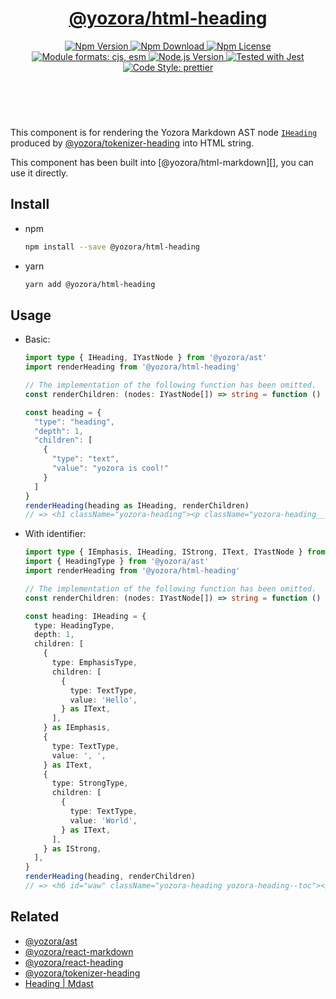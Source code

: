 <header>
  <h1 align="center">
    <a href="https://github.com/guanghechen/yozora-html/tree/main/packages/heading#readme">@yozora/html-heading</a>
  </h1>
  <div align="center">
    <a href="https://www.npmjs.com/package/@yozora/html-heading">
      <img
        alt="Npm Version"
        src="https://img.shields.io/npm/v/@yozora/html-heading.svg"
      />
    </a>
    <a href="https://www.npmjs.com/package/@yozora/html-heading">
      <img
        alt="Npm Download"
        src="https://img.shields.io/npm/dm/@yozora/html-heading.svg"
      />
    </a>
    <a href="https://www.npmjs.com/package/@yozora/html-heading">
      <img
        alt="Npm License"
        src="https://img.shields.io/npm/l/@yozora/html-heading.svg"
      />
    </a>
    <a href="#install">
      <img
        alt="Module formats: cjs, esm"
        src="https://img.shields.io/badge/module_formats-cjs%2C%20esm-green.svg"
      />
    </a>
    <a href="https://github.com/nodejs/node">
      <img
        alt="Node.js Version"
        src="https://img.shields.io/node/v/@yozora/html-heading"
      />
    </a>
    <a href="https://github.com/facebook/jest">
      <img
        alt="Tested with Jest"
        src="https://img.shields.io/badge/tested_with-jest-9c465e.svg"
      />
    </a>
    <a href="https://github.com/prettier/prettier">
      <img
        alt="Code Style: prettier"
        src="https://img.shields.io/badge/code_style-prettier-ff69b4.svg?style=flat-square"
      />
    </a>
  </div>
</header>
<br/>

This component is for rendering the Yozora Markdown AST node [`IHeading`][@yozora/ast] 
produced by [@yozora/tokenizer-heading][] into HTML string.

This component has been built into [@yozora/html-markdown][], you can use it directly.

## Install

* npm

  ```bash
  npm install --save @yozora/html-heading
  ```

* yarn

  ```bash
  yarn add @yozora/html-heading
  ```


## Usage

* Basic:

  ```typescript
  import type { IHeading, IYastNode } from '@yozora/ast'
  import renderHeading from '@yozora/html-heading'

  // The implementation of the following function has been omitted.
  const renderChildren: (nodes: IYastNode[]) => string = function () {}

  const heading = {
    "type": "heading",
    "depth": 1,
    "children": [
      {
        "type": "text",
        "value": "yozora is cool!"
      }
    ]
  }
  renderHeading(heading as IHeading, renderChildren)
  // => <h1 className="yozora-heading"><p className="yozora-heading__content"><span class="yozora-text">yozora is cool!</span></p></h1>
  ```

* With identifier:

  ```typescript
  import type { IEmphasis, IHeading, IStrong, IText, IYastNode } from '@yozora/ast'
  import { HeadingType } from '@yozora/ast'
  import renderHeading from '@yozora/html-heading'

  // The implementation of the following function has been omitted.
  const renderChildren: (nodes: IYastNode[]) => string = function () {}

  const heading: IHeading = {
    type: HeadingType,
    depth: 1,
    children: [
      {
        type: EmphasisType,
        children: [
          {
            type: TextType,
            value: 'Hello',
          } as IText,
        ],
      } as IEmphasis,
      {
        type: TextType,
        value: ', ',
      } as IText,
      {
        type: StrongType,
        children: [
          {
            type: TextType,
            value: 'World',
          } as IText,
        ],
      } as IStrong,
    ],
  }
  renderHeading(heading, renderChildren)
  // => <h6 id="waw" className="yozora-heading yozora-heading--toc"><p className="yozora-heading__content"><em class="yozora-emphasis"><span class="yozora-text">Hello</span></em><span class="yozora-text">, </span><strong class="yozora-strong"><span class="yozora-text">World</span></strong></p><a className="yozora-heading__anchor" href="#waw">¶</a></h6>
  ```

## Related

* [@yozora/ast][]
* [@yozora/react-markdown][]
* [@yozora/react-heading][]
* [@yozora/tokenizer-heading][]
* [Heading | Mdast][mdast]


[@yozora/ast]: https://www.npmjs.com/package/@yozora/ast#heading
[@yozora/react-markdown]: https://www.npmjs.com/package/@yozora/react-markdown
[@yozora/tokenizer-heading]: https://www.npmjs.com/package/@yozora/tokenizer-heading
[@yozora/react-heading]: https://www.npmjs.com/package/@yozora/react-heading
[mdast]: https://github.com/syntax-tree/mdast#heading
